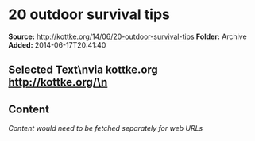 # 20 outdoor survival tips

**Source:** http://kottke.org/14/06/20-outdoor-survival-tips
**Folder:** Archive
**Added:** 2014-06-17T20:41:40


## Selected Text\nvia kottke.org http://kottke.org/\n

## Content
*Content would need to be fetched separately for web URLs*

